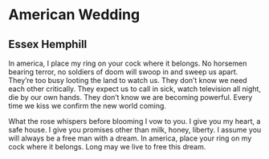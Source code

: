# American Wedding
## Essex Hemphill
In america,
I place my ring
on your cock
where it belongs.
No horsemen
bearing terror,
no soldiers of doom
will swoop in
and sweep us apart.
They’re too busy
looting the land
to watch us.
They don’t know
we need each other
critically.
They expect us to call in sick,
watch television all night,
die by our own hands.
They don’t know
we are becoming powerful.
Every time we kiss
we confirm the new world coming.

What the rose whispers
before blooming
I vow to you.
I give you my heart,
a safe house.
I give you promises other than
milk, honey, liberty.
I assume you will always
be a free man with a dream.
In america,
place your ring
on my cock
where it belongs.
Long may we live
to free this dream.